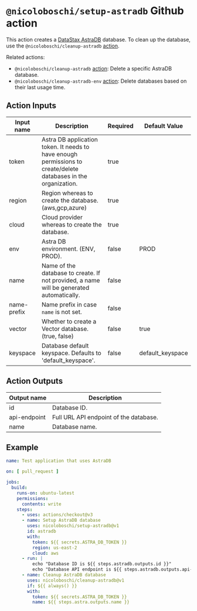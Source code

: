 # `@nicoloboschi/setup-astradb` Github action

This action creates a [DataStax AstraDB](https://www.datastax.com/products/datastax-astra) database.
To clean up the database, use
the `@nicoloboschi/cleanup-astradb` [action](https://github.com/nicoloboschi/cleanup-astradb).

Related actions:

- `@nicoloboschi/cleanup-astradb` [action](https://github.com/nicoloboschi/cleanup-astradb): Delete a specific AstraDB
  database.
- `@nicoloboschi/cleanup-astradb-env` [action](https://github.com/nicoloboschi/cleanup-astradb-env): Delete databases
  based on their last usage time.

## Action Inputs

| Input name  | Description                                                                               	                     | Required 	 | Default Value    |
|-------------|-----------------------------------------------------------------------------------------------------------------|------------|------------------|
| token       | Astra DB application token. It needs to have enough permissions to create/delete databases in the organization. | true       |                  |
| region      | Region whereas to create the database. (aws,gcp,azure)                                                          | true       |                  |
| cloud       | Cloud provider whereas to create the database.                                                                  | true       |                  |
| env         | Astra DB environment. (ENV, PROD).                                                                              | false      | PROD             |
| name        | Name of the database to create. If not provided, a name will be generated automatically.                        | false      |                  |
| name-prefix | Name prefix in case `name` is not set.                                                                          | false      |                  |
| vector      | Whether to create a Vector database. (true, false)                                                              | false      | true             |
| keyspace    | Database default keyspace. Defaults to 'default_keyspace'.                                                      | false      | default_keyspace |

## Action Outputs

| Output name  | Description                            |
|--------------|----------------------------------------|
| id           | Database ID.                           |
| api-endpoint | Full URL API endpoint of the database. |
| name         | Database name.                         |

## Example

```yml
name: Test application that uses AstraDB

on: [ pull_request ]

jobs:
  build:
    runs-on: ubuntu-latest
    permissions:
      contents: write
    steps:
      - uses: actions/checkout@v3
      - name: Setup AstraDB database
        uses: nicoloboschi/setup-astradb@v1
        id: astradb
        with:
          token: ${{ secrets.ASTRA_DB_TOKEN }}
          region: us-east-2
          cloud: aws
      - run: |
          echo "Database ID is ${{ steps.astradb.outputs.id }}"
          echo "Database API endpoint is ${{ steps.astradb.outputs.api-endpoint }}"
      - name: Cleanup AstraDB database
        uses: nicoloboschi/cleanup-astradb@v1
        if: ${{ always() }}
        with:
          token: ${{ secrets.ASTRA_DB_TOKEN }}
          name: ${{ steps.astra.outputs.name }}
```